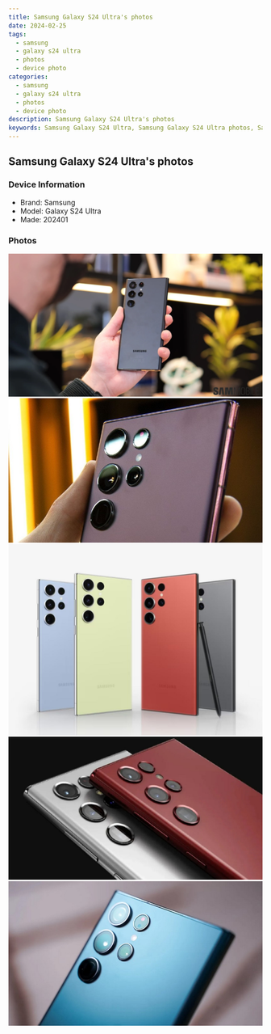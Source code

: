 ```yaml
---
title: Samsung Galaxy S24 Ultra's photos
date: 2024-02-25
tags: 
  - samsung
  - galaxy s24 ultra
  - photos
  - device photo
categories: 
  - samsung
  - galaxy s24 ultra
  - photos
  - device photo
description: Samsung Galaxy S24 Ultra's photos
keywords: Samsung Galaxy S24 Ultra, Samsung Galaxy S24 Ultra photos, Samsung Galaxy S24 Ultra device photo
---
```


## Samsung Galaxy S24 Ultra's photos

### Device Information

- Brand: Samsung
- Model: Galaxy S24 Ultra
- Made: 202401

### Photos

![/images/best-assets/devices/samsung/samsung-galaxy-s24-ultra/1.jpg](/images/best-assets/devices/samsung/samsung-galaxy-s24-ultra/1.jpg)
![/images/best-assets/devices/samsung/samsung-galaxy-s24-ultra/2.jpg](/images/best-assets/devices/samsung/samsung-galaxy-s24-ultra/2.jpg)
![/images/best-assets/devices/samsung/samsung-galaxy-s24-ultra/3.jpg](/images/best-assets/devices/samsung/samsung-galaxy-s24-ultra/3.jpg)
![/images/best-assets/devices/samsung/samsung-galaxy-s24-ultra/4.jpg](/images/best-assets/devices/samsung/samsung-galaxy-s24-ultra/4.jpg)
![/images/best-assets/devices/samsung/samsung-galaxy-s24-ultra/5.jpg](/images/best-assets/devices/samsung/samsung-galaxy-s24-ultra/5.jpg)
